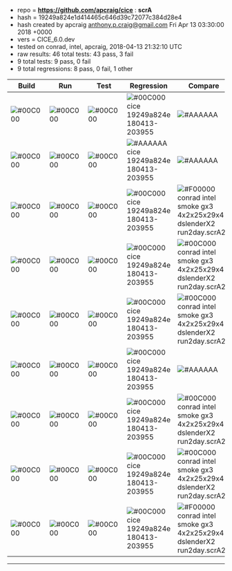 - repo = **https://github.com/apcraig/cice** : **scrA**
- hash = 19249a824e1d414465c646d39c72077c384d28e4
- hash created by apcraig <anthony.p.craig@gmail.com> Fri Apr 13 03:30:00 2018 +0000
- vers = CICE_6.0.dev
- tested on conrad, intel, apcraig, 2018-04-13 21:32:10 UTC
- raw results: 46 total tests: 43 pass, 3 fail
- 9 total tests: 9 pass, 0 fail
- 9 total regressions: 8 pass, 0 fail, 1 other

| Build | Run | Test | Regression | Compare | Timing | Case |
| ------ | ------ | ------ | ------ | ------ | ------ | ------ |
| ![#00C000](https://placehold.it/15/00C000/000000?text=+) | ![#00C000](https://placehold.it/15/00C000/000000?text=+) | ![#00C000](https://placehold.it/15/00C000/000000?text=+) | ![#00C000](https://placehold.it/15/00C000/000000?text=+) cice 19249a824e 180413-203955 | ![#AAAAAA](https://placehold.it/15/AAAAAA/000000?text=+)  | ![#AAAAAA](https://placehold.it/15/AAAAAA/000000?text=+) | conrad intel restart gx3 1x1x100x116x1 droundrobin |
| ![#00C000](https://placehold.it/15/00C000/000000?text=+) | ![#00C000](https://placehold.it/15/00C000/000000?text=+) | ![#00C000](https://placehold.it/15/00C000/000000?text=+) | ![#AAAAAA](https://placehold.it/15/AAAAAA/000000?text=+) cice 19249a824e 180413-203955 | ![#AAAAAA](https://placehold.it/15/AAAAAA/000000?text=+)  | ![#AAAAAA](https://placehold.it/15/AAAAAA/000000?text=+) | conrad intel restart gx3 4x2x19x19x10 droundrobin |
| ![#00C000](https://placehold.it/15/00C000/000000?text=+) | ![#00C000](https://placehold.it/15/00C000/000000?text=+) | ![#00C000](https://placehold.it/15/00C000/000000?text=+) | ![#00C000](https://placehold.it/15/00C000/000000?text=+) cice 19249a824e 180413-203955 | ![#F00000](https://placehold.it/15/F00000/000000?text=+) conrad intel smoke gx3 4x2x25x29x4 dslenderX2 run2day.scrA28 | ![#AAAAAA](https://placehold.it/15/AAAAAA/000000?text=+) | conrad intel smoke gx3 1x20x5x29x80 dsectrobin run2day |
| ![#00C000](https://placehold.it/15/00C000/000000?text=+) | ![#00C000](https://placehold.it/15/00C000/000000?text=+) | ![#00C000](https://placehold.it/15/00C000/000000?text=+) | ![#00C000](https://placehold.it/15/00C000/000000?text=+) cice 19249a824e 180413-203955 | ![#00C000](https://placehold.it/15/00C000/000000?text=+) conrad intel smoke gx3 4x2x25x29x4 dslenderX2 run2day.scrA28 | ![#AAAAAA](https://placehold.it/15/AAAAAA/000000?text=+) | conrad intel smoke gx3 2x2x5x29x40 dsectcart run2day |
| ![#00C000](https://placehold.it/15/00C000/000000?text=+) | ![#00C000](https://placehold.it/15/00C000/000000?text=+) | ![#00C000](https://placehold.it/15/00C000/000000?text=+) | ![#00C000](https://placehold.it/15/00C000/000000?text=+) cice 19249a824e 180413-203955 | ![#00C000](https://placehold.it/15/00C000/000000?text=+) conrad intel smoke gx3 4x2x25x29x4 dslenderX2 run2day.scrA28 | ![#AAAAAA](https://placehold.it/15/AAAAAA/000000?text=+) | conrad intel smoke gx3 4x1x25x116x1 dslenderX1 run2day thread |
| ![#00C000](https://placehold.it/15/00C000/000000?text=+) | ![#00C000](https://placehold.it/15/00C000/000000?text=+) | ![#00C000](https://placehold.it/15/00C000/000000?text=+) | ![#00C000](https://placehold.it/15/00C000/000000?text=+) cice 19249a824e 180413-203955 | ![#AAAAAA](https://placehold.it/15/AAAAAA/000000?text=+)  | ![#AAAAAA](https://placehold.it/15/AAAAAA/000000?text=+) | conrad intel smoke gx3 4x2x25x29x4 dslenderX2 run2day |
| ![#00C000](https://placehold.it/15/00C000/000000?text=+) | ![#00C000](https://placehold.it/15/00C000/000000?text=+) | ![#00C000](https://placehold.it/15/00C000/000000?text=+) | ![#00C000](https://placehold.it/15/00C000/000000?text=+) cice 19249a824e 180413-203955 | ![#00C000](https://placehold.it/15/00C000/000000?text=+) conrad intel smoke gx3 4x2x25x29x4 dslenderX2 run2day.scrA28 | ![#AAAAAA](https://placehold.it/15/AAAAAA/000000?text=+) | conrad intel smoke gx3 6x2x4x29x18 dspacecurve run2day |
| ![#00C000](https://placehold.it/15/00C000/000000?text=+) | ![#00C000](https://placehold.it/15/00C000/000000?text=+) | ![#00C000](https://placehold.it/15/00C000/000000?text=+) | ![#00C000](https://placehold.it/15/00C000/000000?text=+) cice 19249a824e 180413-203955 | ![#00C000](https://placehold.it/15/00C000/000000?text=+) conrad intel smoke gx3 4x2x25x29x4 dslenderX2 run2day.scrA28 | ![#AAAAAA](https://placehold.it/15/AAAAAA/000000?text=+) | conrad intel smoke gx3 6x2x50x58x1 dsquarepop run2day |
| ![#00C000](https://placehold.it/15/00C000/000000?text=+) | ![#00C000](https://placehold.it/15/00C000/000000?text=+) | ![#00C000](https://placehold.it/15/00C000/000000?text=+) | ![#00C000](https://placehold.it/15/00C000/000000?text=+) cice 19249a824e 180413-203955 | ![#F00000](https://placehold.it/15/F00000/000000?text=+) conrad intel smoke gx3 4x2x25x29x4 dslenderX2 run2day.scrA28 | ![#AAAAAA](https://placehold.it/15/AAAAAA/000000?text=+) | conrad intel smoke gx3 8x2x8x10x20 droundrobin run2day |

--------

